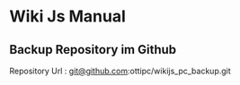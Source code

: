 <!-- TITLE: Wikijs Manual -->
<!-- SUBTITLE: A quick summary of Wikijs Manual -->

# Wiki Js Manual

## Backup Repository im Github

Repository Url : git@github.com:ottipc/wikijs_pc_backup.git